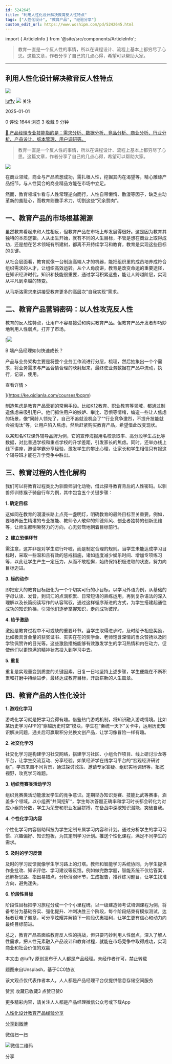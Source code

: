 ```yaml
---
id: 5242645
title: "利用人性化设计解决教育反人性特点"
tags: ["人性化设计", "教育产品", "经验分享"]
custom_edit_url: https://www.woshipm.com/pd/5242645.html
---
```

import { ArticleInfo } from '@site/src/components/ArticleInfo';

<ArticleInfo
    author="luffy"
    authorLink="https://www.woshipm.com/u/37924"
    published="2025-01-01"
    views={1644}
    comments={0}
    collects={3}
/>

> 教育一直是一个反人性的事情，所以在课程设计、流程上基本上都穷尽了心思。这篇文章，作者分享了自己的几点心得，希望可以帮助大家。

---

## 利用人性化设计解决教育反人性特点

[![](https://static.woshipm.com/pmapp_avatar_20241230132745_6820.jpeg?imageView2/1/w/72/h/72/q/100)](https://www.woshipm.com/u/37924)

[luffy](https://www.woshipm.com/u/37924) ![](https://static.woshipm.com/tag/1101_1@2x.png) 关注

2025-01-01

0 评论 1644 浏览 3 收藏 9 分钟

[🔗 产品经理专业技能指的是：需求分析、数据分析、竞品分析、商业分析、行业分析、产品设计、版本管理、用户调研等。](https://ke.qidianla.com/courses/90pm)

> 教育一直是一个反人性的事情，所以在课程设计、流程上基本上都穷尽了心思。这篇文章，作者分享了自己的几点心得，希望可以帮助大家。

![](https://image.woshipm.com/2023/04/13/1946f1b2-d9e2-11ed-a8b0-00163e0b5ff3.jpg)

在商业领域，商业与产品若想成功，需扎根人性，挖掘其内在渴望等，精心雕琢产品细节，与人性契合的商业精品方能在市场中立足。

然而，教育领域乍看与人性常理逆向而行，人性自带懒惰、散漫等因子，缺乏主动革新的羞耻心，而教育则像手术刀，切割这些“冗余赘肉”。

## 一、教育产品的市场根基溯源

虽然教育看起来和人性相反，但教育产品在市场上却发展得很好。这是因为教育其独特的本质逻辑。人从出生开始，就有不同的人生目标，不管是想在商业上取得成功，还是想在艺术领域有所建树，都离不开持续学习和教育，教育是实现这些目标的关键。

从社会层面看，教育就像一台制造高端人才的机器，能把组织里的成员培养成符合组织需求的人才，让组织高效运转。从个人角度讲，教育是改变命运的重要途径，在知识经济时代，知识和技能很重要，通过学习积累这些，能让人跨越阶层，实现从平凡到卓越的转变。

从马斯洛需求来讲接受教育更多的高层次”自我实现“需求。

## 二、教育产品营销密码：以人性攻克反人性

教育的反人性特点，让用户不容易接受和购买教育产品。但教育产品开发者却巧妙地利用人性弱点，打开了市场。

[![](https://image.woshipm.com/2023/08/02/a53a469e-30e3-11ee-88e7-00163e0b5ff3.png)

B 端产品经理如何快速成长？

产品与业务架构主要是将整个业务工作流进行分层，梳理，然后抽象出一个个需求，将业务需求与产品合情合理的映射起来，最终使业务数据在产品中流动，执行，记录，使用。

查看详情 >

](https://ke.qidianla.com/courses/bcpm)

制造焦虑是教育产品营销的常用手段。比如K12教育、职业教育等领域，都通过制造焦虑来吸引用户。他们抓住用户的嫉妒、攀比、恐惧等情绪，编造一些让人焦虑的场景，像“同龄人领先了，自己不追就没机会了”“行业竞争激烈，不提升技能就会被淘汰”等，让用户陷入焦虑，然后赶紧购买教育产品，希望借此改变现状。

以某知名K12课外辅导品牌为例，它的宣传海报用名校录取率、高分段学生占比等数据，对比普通学校和重点学校的升学差距，引发家长的焦虑。同时，还举办线上线下讲座，邀请学霸分享经验，激发学生的攀比心理，让家长和学生相信只有报这个辅导班才能在升学竞争中胜出。

## 三、教育过程的人性化解构

我们可以将教育过程类比为驯兽师驯化动物，借此探寻教育背后的人性密码。以驯兽师训练猴子骑自行车为例，其中包含五个关键步骤：

**1\. 确定目标**

这如同在教育的漫漫长路上点亮一盏明灯，明确教育的最终目标至关重要。例如，要培养医生精湛的专业技能、教师令人敬仰的师德师风、创业者独特的创新思维等，让师生都明晰努力的方向，心无旁骛地朝着目标前行。

**2\. 建立恐惧环节**

需注意，这并非是对学生进行吓唬，而是制定合理的规则。当学生未能达成学习目标时，采取一些温和且有效的惩戒措施，诸如适度减少娱乐时间、增加专项练习等，以此让学生产生一定压力，从而不敢松懈，始终保持积极进取的状态，努力向目标迈进。

**3\. 标的动作**

即把宏大的教育目标细化为一个个切实可行的小目标。以学习外语为例，从基础的字母认读、发音，到词汇的点滴积累、日常短语的熟练运用，再到复杂语法的深入理解以及长篇阅读写作的从容驾驭，通过这样循序渐进的方式，为学生搭建起通往成功的知识阶梯，引领他们逐步掌握知识，走向成功彼岸。

**4\. 给予激励**

激励是教育过程中不可或缺的重要环节。当学生取得进步时，及时给予相应奖励，比如极具含金量的获奖证书、实实在在的奖学金、老师饱含深情的当众赞扬以及同学钦佩赞许的目光等。这些激励措施能够有效激发学生的学习热情和内在动力，促使他们以更饱满的精神状态投入到学习中去。

**5\. 重复**

重复是实现量变到质变的关键因素。日复一日地坚持上述步骤，学生便能在不断积累和打磨中持续进步，最终达成教育目标，开启崭新的人生篇章。

## 四、教育产品的人性化设计

**1\. 游戏化学习**

游戏化学习就是把学习变得有趣。借鉴热门游戏机制，将知识融入游戏情境。比如某历史学习APP的“穿越历史时空”模块，学生在“秦统一天下”关卡中，运用历史知识解决问题，通关后可赢取积分兑换文创产品，让学习像冒险一样有趣。

**2\. 社交化学习**

社交化学习是构建学习社交网络，搭建学习社区、小组合作项目、线上研讨沙龙等平台，让学生交流互动、分享经验。如某经济学在线学习平台的“宏观经济研讨组”，学员来自不同背景，通过探讨政策、邀请专家答疑、组织实地调研等，拓宽视野，攻克学习难题。

**3\. 组织竞赛类活动学习**

组织竞赛类活动能激发学生的竞争意识。定期举办知识竞赛、技能比武等赛事，涵盖多个领域。以小组赛”共同挖矿“，学生每次答题正确率和学习时长都会转化为对应小组的分数，学生为荣誉和职业发展拼搏，在备战中深挖知识潜能，突破自我。

**4\. 个性化学习内容**

个性化学习内容借助科技为学生定制专属学习内容和计划。通过分析学生的学习习惯、兴趣偏好、知识短板，为其定制学习计划。推送个性化课程，满足不同学生的需求。

**5\. 及时的学习反馈**

及时的学习反馈就像学生学习路上的灯塔。教师和智能学习系统协同，为学生提供作业批改、知识评估、学习建议等反馈。例如做完数学题，智能系统不仅给答案，还解析思路、指出易错点，分析薄弱环节，生成报告，推荐练习题目，让学生找准方向，避免迷失。

**6\. 阶段性目标**

阶段性目标把学习旅程分成一个个小里程碑。以一级建造师考试培训课程为例，将备考分为基础夯实、强化提升、冲刺决胜三个阶段，每个阶段结束有模拟测试，达标者获电子徽章，可分享炫耀并解锁下一阶段优惠福利，让学生更有信心和动力向最终目标前进。

总之，教育产品虽面临教育反人性的挑战，但只要巧妙利用人性弱点，深入了解人性需求，把人性元素融入产品设计和教育过程，就能在市场竞争中取得成功，实现商业和社会价值的双赢

本文由 @luffy 原创发布于人人都是产品经理。未经作者许可，禁止转载

题图来自Unsplash，基于CC0协议

该文观点仅代表作者本人，人人都是产品经理平台仅提供信息存储空间服务

赞赏 收藏已收藏3 点赞已赞0

更多精彩内容，请关注人人都是产品经理微信公众号或下载App

[人性化设计](https://www.woshipm.com/tag/%e4%ba%ba%e6%80%a7%e5%8c%96%e8%ae%be%e8%ae%a1)[教育产品](https://www.woshipm.com/tag/%e6%95%99%e8%82%b2%e4%ba%a7%e5%93%81)[经验分享](https://www.woshipm.com/tag/%e7%bb%8f%e9%aa%8c%e5%88%86%e4%ba%ab)

[分享到微博](https://service.weibo.com/share/share.php?appkey=2775287854&title=利用人性化设计解决教育反人性特点&url=https://www.woshipm.com/pd/5242645.html&pic=https://image.woshipm.com/2023/04/13/1946f1b2-d9e2-11ed-a8b0-00163e0b5ff3.jpg)

微信扫一扫

![微信二维码](https://api.pwmqr.com/qrcode/create/?url=https://www.woshipm.com/pd/5242645.html)

分享